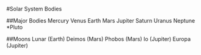 #Solar System Bodies

##Major Bodies
Mercury
Venus
Earth
Mars
Jupiter
Saturn
Uranus
Neptune
*Pluto

##Moons
Lunar (Earth)
Deimos (Mars)
Phobos (Mars)
Io (Jupiter)
Europa (Jupiter)
